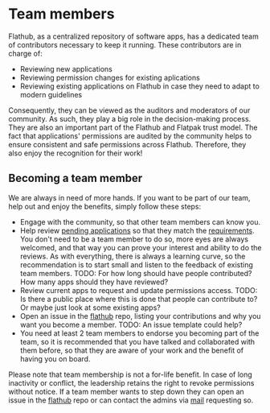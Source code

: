 # Team members

Flathub, as a centralized repository of software apps, has a dedicated team of
contributors necessary to keep it running. These contributors are in charge of:

* Reviewing new applications
* Reviewing permission changes for existing aplications
* Reviewing existing applications on Flathub in case they need to adapt to
  modern guidelines

Consequently, they can be viewed as the auditors and moderators of our
community. As such, they play a big role in the decision-making process.
They are also an important part of the Flathub and Flatpak trust model. The fact
that applications' permissions are audited by the community helps to ensure
consistent and safe permissions across Flathub. Therefore, they also enjoy the
recognition for their work!

## Becoming a team member

We are always in need of more hands. If you want to be part of our team, help
out and enjoy the benefits, simply follow these steps:

* Engage with the community, so that other team members can know you.
* Help review [pending applications](https://github.com/flathub/flathub/pulls)
  so that they match the
  [requirements](https://docs.flathub.org/docs/for-app-authors/requirements).
  You don't need to be a team member to do so, more eyes are always welcomed,
  and that way you can prove your interest and ability to do the reviews.
  As with everything, there is always a learning curve, so the recommendation is
  to start small and listen to the feedback of existing team members.
  TODO: For how long should have people contributed? How many apps should they
  have reviewed?
* Review current apps to request and update permissions access.
  TODO: Is there a public place where this is done that people can contribute
  to? Or maybe just look at some existing apps?
* Open an issue in the [flathub](https://github.com/flathub/flathub/) repo,
  listing your contributions and why you want you become a member.
  TODO: An issue template could help?
* You need at least 2 team members to endorse you becoming part of the team,
  so it is recommended that you have talked and collaborated with them before,
  so that they are aware of your work and the benefit of having you on board.

Please note that team membership is not a for-life benefit. In case of long
inactivity or conflict, the leadership retains the right to revoke permissions
without notice. If a team member wants to step down they can open an issue in
the [flathub](https://github.com/flathub/flathub/) repo or can contact the
admins via [mail](mailto:admin@flathub.org) requesting so.
